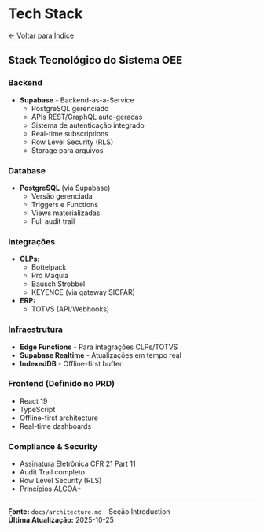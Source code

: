 # Tech Stack

[← Voltar para Índice](./index.md)

## Stack Tecnológico do Sistema OEE

### Backend
- **Supabase** - Backend-as-a-Service
  - PostgreSQL gerenciado
  - APIs REST/GraphQL auto-geradas
  - Sistema de autenticação integrado
  - Real-time subscriptions
  - Row Level Security (RLS)
  - Storage para arquivos

### Database
- **PostgreSQL** (via Supabase)
  - Versão gerenciada
  - Triggers e Functions
  - Views materializadas
  - Full audit trail

### Integrações
- **CLPs:**
  - Bottelpack
  - Pró Maquia
  - Bausch Strobbel
  - KEYENCE (via gateway SICFAR)
- **ERP:**
  - TOTVS (API/Webhooks)

### Infraestrutura
- **Edge Functions** - Para integrações CLPs/TOTVS
- **Supabase Realtime** - Atualizações em tempo real
- **IndexedDB** - Offline-first buffer

### Frontend (Definido no PRD)
- React 19
- TypeScript
- Offline-first architecture
- Real-time dashboards

### Compliance & Security
- Assinatura Eletrônica CFR 21 Part 11
- Audit Trail completo
- Row Level Security (RLS)
- Princípios ALCOA+

---

**Fonte:** `docs/architecture.md` - Seção Introduction  
**Última Atualização:** 2025-10-25
